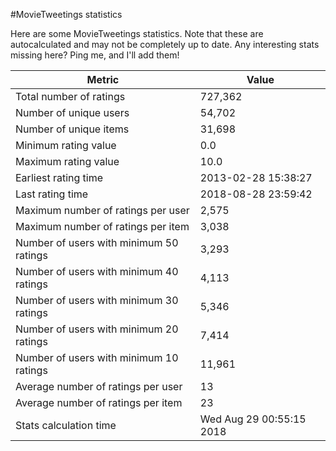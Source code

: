 #MovieTweetings statistics

Here are some MovieTweetings statistics. Note that these are autocalculated and may not be completely up to date. Any interesting stats missing here? Ping me, and I'll add them!

Metric | Value
--- | ---
Total number of ratings                 | 727,362
Number of unique users                  | 54,702
Number of unique items                  | 31,698
Minimum rating value                    | 0.0
Maximum rating value                    | 10.0
Earliest rating time                    | 2013-02-28 15:38:27
Last rating time                        | 2018-08-28 23:59:42
Maximum number of ratings per user      | 2,575
Maximum number of ratings per item      | 3,038
Number of users with minimum 50 ratings | 3,293
Number of users with minimum 40 ratings | 4,113
Number of users with minimum 30 ratings | 5,346
Number of users with minimum 20 ratings | 7,414
Number of users with minimum 10 ratings | 11,961
Average number of ratings per user      | 13
Average number of ratings per item      | 23
Stats calculation time                  | Wed Aug 29 00:55:15 2018

